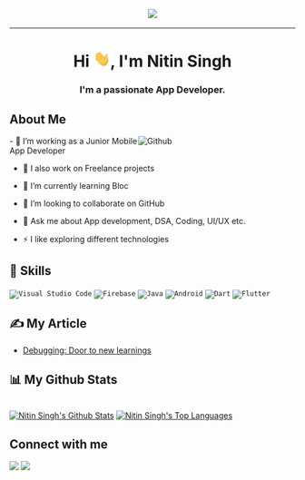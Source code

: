 <p align="center">
  <img src="https://github.com/thompsonemerson/thompsonemerson/raw/master/cover-thompson.png" height="200"/>
</p>
<hr>
<h1 align="center">Hi <img src="https://raw.githubusercontent.com/ABSphreak/ABSphreak/master/gifs/Hi.gif" width="30px">, I'm Nitin Singh</h1>
<h3 align="center">I'm a passionate App Developer.</h3>

<h2> About Me</h2>

<img width="55%" align="right" alt="Github" src="https://raw.githubusercontent.com/onimur/.github/master/.resources/git-header.svg" />
- 🔭 I’m working as a Junior Mobile App Developer

- 🔭 I also work on Freelance projects 
  
- 🌱 I’m currently learning Bloc
  
- 👯 I’m looking to collaborate on GitHub
  
- 💬 Ask me about App development, DSA, Coding, UI/UX etc.
  
- ⚡ I like exploring different technologies


## 🚀 Skills

<!-- <p align="left"> 
    <a href="https://flutter.dev/" target="_blank"> <img height="40" src="https://raw.githubusercontent.com/github/explore/80688e429a7d4ef2fca1e82350fe8e3517d3494d/topics/flutter/flutter.png"/> </a>
    <a href="https://dart.dev/" target="_blank"> <img height="40" src="https://raw.githubusercontent.com/github/explore/80688e429a7d4ef2fca1e82350fe8e3517d3494d/topics/dart/dart.png"/> </a>
    <a href="" target="_blank"> <img height="40" src="https://raw.githubusercontent.com/github/explore/80688e429a7d4ef2fca1e82350fe8e3517d3494d/topics/android/android.png"/> </a>
    <a href="https://firebase.google.com/" target="_blank"> <img src="https://img.icons8.com/color/48/000000/firebase.png"/> </a> 
  src="https://user-images.githubusercontent.com/25181517/117201156-9a724800-adec-11eb-9a9d-3cd0f67da4bc.png"/> </a>
 <a href="https://firebase.google.com/" target="_blank"> <img src="https://img.icons8.com/color/48/000000/firebase.png"/> </a>  -->
    
    
<div align="left">
	<code><img height="50" src="https://user-images.githubusercontent.com/25181517/192108891-d86b6220-e232-423a-bf5f-90903e6887c3.png" alt="Visual Studio Code" title="Visual Studio Code" /></code>
	<code><img height="50" src="https://user-images.githubusercontent.com/25181517/189716855-2c69ca7a-5149-4647-936d-780610911353.png" alt="Firebase" title="Firebase" /></code>
	<code><img height="50" src="https://user-images.githubusercontent.com/25181517/117201156-9a724800-adec-11eb-9a9d-3cd0f67da4bc.png" alt="Java" title="Java" /></code>
	<code><img height="50" src="https://user-images.githubusercontent.com/25181517/117269608-b7dcfb80-ae58-11eb-8e66-6cc8753553f0.png" alt="Android" title="Android" /></code>
	<code><img height="50" src="https://user-images.githubusercontent.com/25181517/186150304-1568ffdf-4c62-4bdc-9cf1-8d8efcea7c5b.png" alt="Dart" title="Dart" /></code>
	<code><img height="50" src="https://user-images.githubusercontent.com/25181517/186150365-da1eccce-6201-487c-8649-45e9e99435fd.png" alt="Flutter" title="Flutter" /></code>
</div>



## ✍️ My Article

- [Debugging: Door to new learnings](https://nitinsingh18.hashnode.dev/debugging-door-to-new-learnings)


## 📊 My Github Stats
<br/>
<a href="https://github.com/Nitin-Singh18/github-readme-stats"><img alt="Nitin Singh's Github Stats" src="https://github-readme-stats.vercel.app/api?username=Nitin-Singh18&hide=stars&count_private=true&show_icons=true&theme=radical" /></a>
  <a href="https://github.com/Nitin-Singh18/github-readme-stats"><img alt="Nitin Singh's Top Languages" src="https://github-readme-stats.vercel.app/api/top-langs/?username=Nitin-Singh18&langs_count=8&count_private=true&layout=compact&theme=react&hide_border=true&bg_color=0D1117" /></a>
 <br/>
  
  
## Connect with me

<p align="left">
<a href = "https://www.linkedin.com/in/nitin-singh-62b84a215/"><img height="50" src="https://github.com/gauravghongde/social-icons/blob/master/PNG/Color/LinkedIN.png?raw=true"/></a>
<a href = "https://twitter.com/nitinsingh__"><img height="50" src="https://github.com/gauravghongde/social-icons/blob/master/PNG/Color/Twitter.png?raw=true"/></a>
</p>
